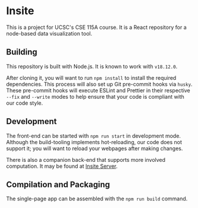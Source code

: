 # Insite

This is a project for UCSC's CSE 115A course. It is a React repository for a 
node-based data visualization tool.

## Building
This repository is built with Node.js. It is known to work with `v18.12.0`.

After cloning it, you will want to run `npm install` to install the required
dependencies. This process will also set up Git pre-commit hooks via `husky`.
These pre-commit hooks will execute ESLint and Prettier in their respective
`--fix` and `--write` modes to help ensure that your code is compliant with
our code style.

## Development
The front-end can be started with `npm run start` in development mode. Although
the build-tooling implements hot-reloading, our code does not support it; you will
want to reload your webpages after making changes.

There is also a companion back-end that supports more involved computation. It may
be found at [Insite Server](https://git.ucsc.edu/insite/insite-server).

## Compilation and Packaging
The single-page app can be assembled with the `npm run build` command.
